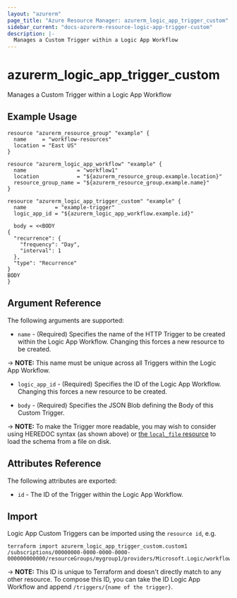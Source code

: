 ```yaml
---
layout: "azurerm"
page_title: "Azure Resource Manager: azurerm_logic_app_trigger_custom"
sidebar_current: "docs-azurerm-resource-logic-app-trigger-custom"
description: |-
  Manages a Custom Trigger within a Logic App Workflow
---
```


# azurerm_logic_app_trigger_custom

Manages a Custom Trigger within a Logic App Workflow

## Example Usage

```hcl
resource "azurerm_resource_group" "example" {
  name     = "workflow-resources"
  location = "East US"
}

resource "azurerm_logic_app_workflow" "example" {
  name                = "workflow1"
  location            = "${azurerm_resource_group.example.location}"
  resource_group_name = "${azurerm_resource_group.example.name}"
}

resource "azurerm_logic_app_trigger_custom" "example" {
  name         = "example-trigger"
  logic_app_id = "${azurerm_logic_app_workflow.example.id}"

  body = <<BODY
{
  "recurrence": {
    "frequency": "Day",
    "interval": 1
  },
  "type": "Recurrence"
}
BODY
}
```

## Argument Reference

The following arguments are supported:

* `name` - (Required) Specifies the name of the HTTP Trigger to be created within the Logic App Workflow. Changing this forces a new resource to be created.

-> **NOTE:** This name must be unique across all Triggers within the Logic App Workflow.

* `logic_app_id` - (Required) Specifies the ID of the Logic App Workflow. Changing this forces a new resource to be created.

* `body` - (Required) Specifies the JSON Blob defining the Body of this Custom Trigger.

-> **NOTE:** To make the Trigger more readable, you may wish to consider using HEREDOC syntax (as shown above) or [the `local_file` resource](https://www.terraform.io/docs/providers/local/d/file.html) to load the schema from a file on disk.

## Attributes Reference

The following attributes are exported:

* `id` - The ID of the Trigger within the Logic App Workflow.

## Import

Logic App Custom Triggers can be imported using the `resource id`, e.g.

```shell
terraform import azurerm_logic_app_trigger_custom.custom1 /subscriptions/00000000-0000-0000-0000-000000000000/resourceGroups/mygroup1/providers/Microsoft.Logic/workflows/workflow1/triggers/custom1
```

-> **NOTE:** This ID is unique to Terraform and doesn't directly match to any other resource. To compose this ID, you can take the ID Logic App Workflow and append `/triggers/{name of the trigger}`.
